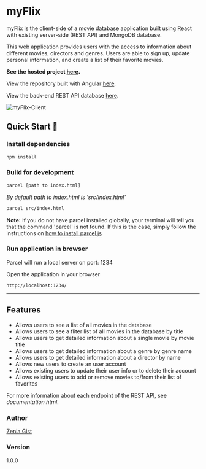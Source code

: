 # myFlix

myFlix is the client-side of a movie database application built using React with existing server-side (REST API) and MongoDB database. 

This web application provides users with the access to information about different movies, directors and genres. Users are able to sign up, update personal information, and create a list of their favorite movies. 

**See the hosted project [here](https://my-flix-zag.netlify.app/).**

View the repository built with Angular [here](https://github.com/zeniagist/filmFlix).

View the back-end REST API database [here](https://github.com/zeniagist/myFlix-Backend).

![myFlix-Client](./src/images/myflixshowcase.gif)

## Quick Start 🚀

### Install dependencies 
```bash
npm install
```

### Build for development
```bash
parcel [path to index.html] 
```
*By default path to index.html is 'src/index.html'*
```bash
parcel src/index.html
```

**Note:** If you do not have parcel installed globally, your terminal will tell you that the command 'parcel' is not found. If this is the case, simply follow the instructions on [how to install parcel.js](https://parceljs.org/getting_started.html)

### Run application in browser
Parcel will run a local server on port: 1234

Open the application in your browser
``` 
http://localhost:1234/
```

---

## Features

- Allows users to see a list of all movies in the database
- Allows users to see a fliter list of all movies in the database by title
- Allows users to get detailed information about a single movie by movie title
- Allows users to get detailed information about a genre by genre name
- Allows users to get detailed information about a director by name
- Allows new users to create an user account
- Allows existing users to update their user info or to delete their account
- Allows existing users to add or remove movies to/from their list of favorites

For more information about each endpoint of the REST API, see *documentation.html*.

### Author

[Zenia Gist](https://zeniagist.github.io)

### Version

1.0.0
